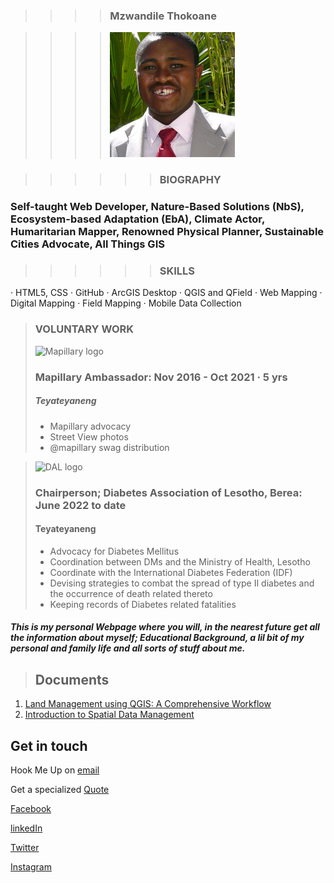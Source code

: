 >>>>### Mzwandile Thokoane 

>>>>![Mzwandile Thokoane](Suit.jpg)

>>>>>>### **BIOGRAPHY**
### **Self-taught Web Developer, Nature-Based Solutions (NbS), Ecosystem-based Adaptation (EbA), Climate Actor, Humaritarian Mapper, Renowned Physical Planner, Sustainable Cities Advocate, All Things GIS**
 
>>>>>>### **SKILLS**
· HTML5, CSS
· GitHub 
· ArcGIS Desktop 
· QGIS and QField
· Web Mapping
· Digital Mapping 
· Field Mapping 
· Mobile Data Collection

>### **VOLUNTARY WORK**
>![Mapillary logo](https://upload.wikimedia.org/wikipedia/commons/thumb/a/a3/Mapillary_logo.svg/240px-Mapillary_logo.svg.png)
> ### Mapillary Ambassador: Nov 2016 - Oct 2021 · 5 yrs
> ##### Teyateyaneng 
> - Mapillary advocacy 
> - Street View photos
> - @mapillary swag distribution

> ![DAL logo](Images/)
> ### Chairperson; Diabetes Association of Lesotho, Berea: June 2022 to date 
> #### Teyateyaneng
> - Advocacy for Diabetes Mellitus 
> - Coordination between DMs and the Ministry of Health, Lesotho 
> - Coordinate with the International Diabetes Federation (IDF)
> - Devising strategies to combat the spread of type II diabetes and the occurrence of death related thereto
> - Keeping records of Diabetes related fatalities 



#### _This is my personal Webpage where you will, in the nearest future get all the information about myself; Educational Background, a lil bit of my personal and family life and all sorts of stuff about me._

>## Documents 
1. [Land Management using QGIS: A Comprehensive Workflow](https://gamma.app/docs/rqov72b9zju7kcj)
2. [Introduction to Spatial Data Management](https://gamma.app/docs/j5ysvmf7z6mndiv)

## Get in touch

Hook Me Up on [email](https://www.jotform.com/form/230859197599579)

Get a specialized [Quote](https://form.jotform.com/230865993558575) 


[Facebook](https://www.facebook.com/mzwandile.thokoane/)

[linkedIn](https://www.linkedin.com/in/mzwandile-thokoane-697577b1/)

[Twitter](https://twitter.com/thokoane)

[Instagram](https://www.instagram.com/mzwandile_nuts/)
